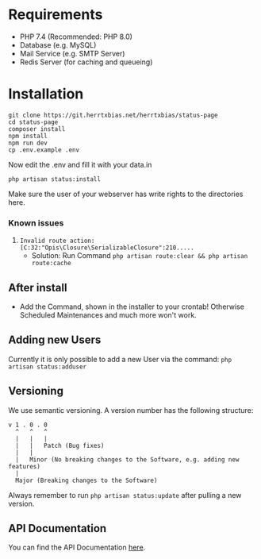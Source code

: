 # Requirements
- PHP 7.4 (Recommended: PHP 8.0)
- Database (e.g. MySQL)
- Mail Service (e.g. SMTP Server)
- Redis Server (for caching and queueing)

# Installation
``` shell
git clone https://git.herrtxbias.net/herrtxbias/status-page
cd status-page
composer install
npm install
npm run dev
cp .env.example .env
```
Now edit the .env and fill it with your data.in
```
php artisan status:install
```
Make sure the user of your webserver has write rights to the directories here.

### Known issues
1. ``Invalid route action: [C:32:"Opis\Closure\SerializableClosure":210.....``
    - Solution: Run Command ``php artisan route:clear && php artisan route:cache``

## After install
- Add the Command, shown in the installer to your crontab! Otherwise Scheduled Maintenances and much more won't work.

## Adding new Users
Currently it is only possible to add a new User via the command: ``php artisan status:adduser``

## Versioning
We use semantic versioning. A version number has the following structure:
````
v 1 . 0 . 0
  ^   ^   ^
  |   |   |
  |   |   Patch (Bug fixes)
  |   |
  |   Minor (No breaking changes to the Software, e.g. adding new features)
  |
  Major (Breaking changes to the Software)
````
Always remember to run ``php artisan status:update`` after pulling a new version.

## API Documentation
You can find the API Documentation [here](https://herrtxbias-status.readme.io/reference).

